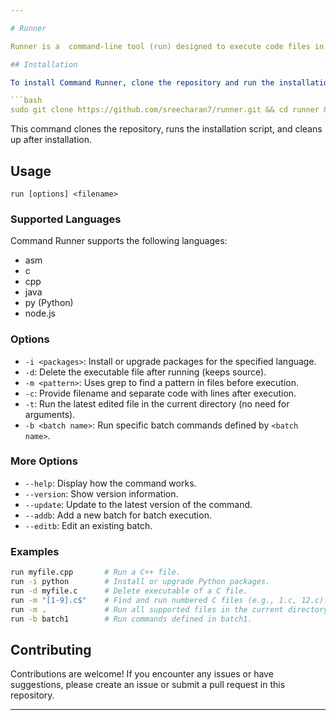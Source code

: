 ```yaml
---

# Runner

Runner is a  command-line tool (run) designed to execute code files in various supported languages and provide additional functionalities. Supports only linux

## Installation

To install Command Runner, clone the repository and run the installation script:

```bash
sudo git clone https://github.com/sreecharan7/runner.git && cd runner && sudo bash install.sh && cd .. && sudo rm -rf runner
```

This command clones the repository, runs the installation script, and cleans up after installation.

## Usage

```
run [options] <filename>
```

### Supported Languages

Command Runner supports the following languages:
- asm
- c
- cpp
- java
- py (Python)
- node.js

### Options

- `-i <packages>`: Install or upgrade packages for the specified language.
- `-d`: Delete the executable file after running (keeps source).
- `-m <pattern>`: Uses grep to find a pattern in files before execution.
- `-c`: Provide filename and separate code with lines after execution.
- `-t`: Run the latest edited file in the current directory (no need for arguments).
- `-b <batch name>`: Run specific batch commands defined by `<batch name>`.

### More Options

- `--help`: Display how the command works.
- `--version`: Show version information.
- `--update`: Update to the latest version of the command.
- `--addb`: Add a new batch for batch execution.
- `--editb`: Edit an existing batch.

### Examples

```bash
run myfile.cpp       # Run a C++ file.
run -i python        # Install or upgrade Python packages.
run -d myfile.c      # Delete executable of a C file.
run -m "[1-9].c$"    # Find and run numbered C files (e.g., 1.c, 12.c).
run -m .             # Run all supported files in the current directory.
run -b batch1        # Run commands defined in batch1.
```

## Contributing

Contributions are welcome! If you encounter any issues or have suggestions, please create an issue or submit a pull request in this repository.


---
```

